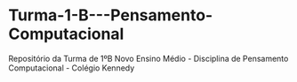 # Turma-1-B---Pensamento-Computacional
Repositório da Turma de 1ºB Novo Ensino Médio  -  Disciplina de Pensamento Computacional - Colégio Kennedy

